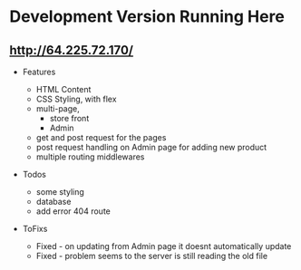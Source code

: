 # Development Version Running Here
## http://64.225.72.170/

* Features
    * HTML Content
    * CSS Styling, with flex
    * multi-page, 
        * store front
        * Admin
    * get and post request for the pages
    * post request handling on Admin page for adding new product
    * multiple routing middlewares

* Todos
    * some styling
    * database
    * add error 404 route


* ToFixs
    * Fixed - on updating from Admin page it doesnt automatically update
    * Fixed - problem seems to the server is still reading the old file
